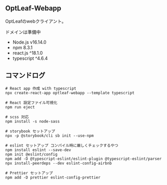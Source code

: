 OptLeaf-Webapp
-------

OptLeafのwebクライアント。

ドメインは準備中

* Node.js v16.14.0
* npm 8.3.1
* react.js ^18.1.0
* typescript ^4.6.4




コマンドログ
-------

```
# React app 作成 with typescript
npx create-react-app optleaf-webapp --template typescript

# React 設定ファイル可視化
npm run eject

# scss 対応
npm install -s node-sass

# storybook セットアップ
npx -p @storybook/cli sb init --use-npm

# eslint セットアップ コンパイル時に厳しくチェックするやつ
npm install eslint --save-dev
npm init @eslint/config
npm add -D @typescript-eslint/eslint-plugin @typescript-eslint/parser
npx install-peerdeps --dev eslint-config-airbnb

# Prettier セットアップ
npm add -D prettier eslint-config-prettier
```
